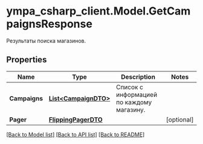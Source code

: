 # ympa_csharp_client.Model.GetCampaignsResponse
Результаты поиска магазинов.

## Properties

Name | Type | Description | Notes
------------ | ------------- | ------------- | -------------
**Campaigns** | [**List&lt;CampaignDTO&gt;**](CampaignDTO.md) | Список с информацией по каждому магазину. | 
**Pager** | [**FlippingPagerDTO**](FlippingPagerDTO.md) |  | [optional] 

[[Back to Model list]](../README.md#documentation-for-models) [[Back to API list]](../README.md#documentation-for-api-endpoints) [[Back to README]](../README.md)

